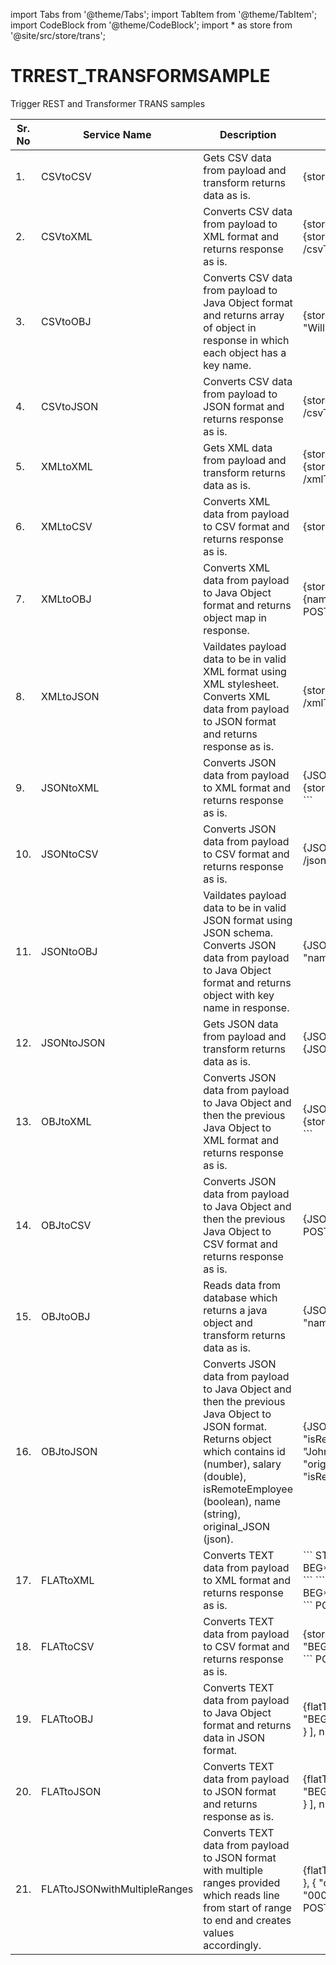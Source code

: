import Tabs from '@theme/Tabs';
import TabItem from '@theme/TabItem';
import CodeBlock from '@theme/CodeBlock';
import * as store from '@site/src/store/trans';

# TRREST_TRANSFORMSAMPLE

Trigger REST and Transformer TRANS samples

<table>
    <thead>
        <tr>
            <th>Sr. No</th>
            <th>Service Name</th>
            <th>Description</th>
            <th>Details</th>
        </tr>
    </thead>
    <tbody>
        <tr>
            <td>1.</td>
            <td>CSVtoCSV</td>
            <td>Gets CSV data from payload and transform returns data as is.</td>
            <td>
                <Tabs>
                    <TabItem value="Input" label="Input" default>
                        <CodeBlock>
                        {store.csvSample}
                        </CodeBlock>
                    </TabItem>
                    <TabItem value="Output" label="Output">
                        <CodeBlock>
                        {store.csvSample}
                        </CodeBlock>
                    </TabItem>
                    <TabItem value="Path" label="Path">
                        <span className="badge badge--success margin-bottom--sm">POST</span>
                        ```
                        /csvToCsv
                        ```
                    </TabItem>
                </Tabs>
            </td>
        </tr>
        <tr>
            <td>2.</td>
            <td>CSVtoXML</td>
            <td>Converts CSV data from payload to XML format and returns response as is.</td>
            <td>
                <Tabs>
                    <TabItem value="Input" label="Input" default>
                        <CodeBlock>
                        {store.csv1row}
                        </CodeBlock>
                    </TabItem>
                    <TabItem value="Output" label="Output">
                        <CodeBlock>
                        {"<?xml version='1.1' encoding='UTF-8'?>\n"}
                        {store.xmlArray1item.replaceAll('ArrayList', 'root')}
                        </CodeBlock>
                    </TabItem>
                    <TabItem value="Path" label="Path">
                        <span className="badge badge--success margin-bottom--sm">POST</span>
                        ```
                        /csvToXml
                        ```
                    </TabItem>
                </Tabs>
            </td>
        </tr>
        <tr>
            <td>3.</td>
            <td>CSVtoOBJ</td>
            <td>Converts CSV data from payload to Java Object format and returns array of object in response in which each object has a key name.</td>
            <td>
                <Tabs>
                    <TabItem value="Input" label="Input" default>
                        <CodeBlock>
                        {store.csvSample}
                        </CodeBlock>
                    </TabItem>
                    <TabItem value="Output" label="Output">
                        <CodeBlock className="language-json">{JSON.stringify([
                            {
                                "name": "John"
                            },
                            {
                                "name": "Will"
                            }
                        ], null, 2)}
                        </CodeBlock>
                    </TabItem>
                    <TabItem value="Path" label="Path">
                        <span className="badge badge--success margin-bottom--sm">POST</span>
                        ```
                        /csvToObj
                        ```
                    </TabItem>
                </Tabs>
            </td>
        </tr>
        <tr>
            <td>4.</td>
            <td>CSVtoJSON</td>
            <td>Converts CSV data from payload to JSON format and returns response as is.</td>
            <td>
                <Tabs>
                    <TabItem value="Input" label="Input" default>
                        <CodeBlock>
                        {store.csv1row}
                        </CodeBlock>
                    </TabItem>
                    <TabItem value="Output" label="Output">
                        <CodeBlock className="language-json">
                        {JSON.stringify(store.json1obj, null, 2)}
                        </CodeBlock>
                    </TabItem>
                    <TabItem value="Path" label="Path">
                        <span className="badge badge--success margin-bottom--sm">POST</span>
                        ```
                        /csvToJson
                        ```
                    </TabItem>
                </Tabs>
            </td>
        </tr>
        <tr>
            <td>5.</td>
            <td>XMLtoXML</td>
            <td>Gets XML data from payload and transform returns data as is.</td>
            <td>
                <Tabs>
                    <TabItem value="Input" label="Input" default>
                        <CodeBlock>
                        {store.xmlArray1item}
                        </CodeBlock>
                    </TabItem>
                    <TabItem value="Output" label="Output">
                        <CodeBlock>
                        {"<?xml version='1.1' encoding='UTF-8'?>\n"}
                        {store.xmlArray1item.replaceAll('ArrayList', 'root')}
                        </CodeBlock>
                    </TabItem>
                    <TabItem value="Path" label="Path">
                        <span className="badge badge--success margin-bottom--sm">POST</span>
                        ```
                        /xmlToXml
                        ```
                    </TabItem>
                </Tabs>
            </td>
        </tr>
        <tr>
            <td>6.</td>
            <td>XMLtoCSV</td>
            <td>Converts XML data from payload to CSV format and returns response as is.</td>
            <td>
                <Tabs>
                    <TabItem value="Input" label="Input" default>
                        <CodeBlock>
                        {store.xmlArray1item}
                        </CodeBlock>
                    </TabItem>
                    <TabItem value="Output" label="Output">
                        <CodeBlock>
                        {store.csv1row}
                        </CodeBlock>
                    </TabItem>
                    <TabItem value="Path" label="Path">
                        <span className="badge badge--success margin-bottom--sm">POST</span>
                        ```
                        /xmlToCsv
                        ```
                    </TabItem>
                </Tabs>
            </td>
        </tr>
        <tr>
            <td>7.</td>
            <td>XMLtoOBJ</td>
            <td>Converts XML data from payload to Java Object format and returns object map in response.</td>
            <td>
                <Tabs>
                    <TabItem value="Input" label="Input" default>
                        <CodeBlock>
                        {store.xmlArray1item}
                        </CodeBlock>
                    </TabItem>
                    <TabItem value="Output" label="Output">
                        <CodeBlock className="language-json">{JSON.stringify({
                            "ObjectMap": "{item={name=John, id=111, city=Pune, country=India}}"
                        }, null, 2)}
                        </CodeBlock>
                    </TabItem>
                    <TabItem value="Path" label="Path">
                        <span className="badge badge--success margin-bottom--sm">POST</span>
                        ```
                        /xmlToObj
                        ```
                    </TabItem>
                </Tabs>
            </td>
        </tr>
        <tr>
            <td>8.</td>
            <td>XMLtoJSON</td>
            <td>Vaildates payload data to be in valid XML format using XML stylesheet. Converts XML data from payload to JSON format and returns response as is.</td>
            <td>
                <Tabs>
                    <TabItem value="Input" label="Input" default>
                        <CodeBlock>
                        {store.xmlObj}
                        </CodeBlock>
                    </TabItem>
                    <TabItem value="Output" label="Output">
                        <CodeBlock className="language-json">
                        {JSON.stringify(store.json1obj, null, 2)}
                        </CodeBlock>
                    </TabItem>
                    <TabItem value="Path" label="Path">
                        <span className="badge badge--success margin-bottom--sm">POST</span>
                        ```
                        /xmlToJson
                        ```
                    </TabItem>
                </Tabs>
            </td>
        </tr>
        <tr>
            <td>9.</td>
            <td>JSONtoXML</td>
            <td>Converts JSON data from payload to XML format and returns response as is.</td>
            <td>
                <Tabs>
                    <TabItem value="Input" label="Input" default>
                        <CodeBlock className="language-json">
                        {JSON.stringify(store.jsonArray, null, 2)}
                        </CodeBlock>
                    </TabItem>
                    <TabItem value="Output" label="Output">
                        <CodeBlock>
                        {"<?xml version='1.1' encoding='UTF-8'?>\n"}
                        {store.xmlArray.replaceAll('ArrayList', 'root')}
                        </CodeBlock>
                    </TabItem>
                    <TabItem value="Path" label="Path">
                        <span className="badge badge--success margin-bottom--sm">POST</span>
                        ```
                        /jsonToXml
                        ```
                    </TabItem>
                </Tabs>
            </td>
        </tr>
        <tr>
            <td>10.</td>
            <td>JSONtoCSV</td>
            <td>Converts JSON data from payload to CSV format and returns response as is.</td>
            <td>
                <Tabs>
                    <TabItem value="Input" label="Input" default>
                        <CodeBlock className="language-json">
                        {JSON.stringify(store.json1obj, null, 2)}
                        </CodeBlock>
                    </TabItem>
                    <TabItem value="Output" label="Output">
                        <CodeBlock>
                        {store.csv1row}
                        </CodeBlock>
                    </TabItem>
                    <TabItem value="Path" label="Path">
                        <span className="badge badge--success margin-bottom--sm">POST</span>
                        ```
                        /jsonToCsv
                        ```
                    </TabItem>
                </Tabs>
            </td>
        </tr>
        <tr>
            <td>11.</td>
            <td>JSONtoOBJ</td>
            <td>Vaildates payload data to be in valid JSON format using JSON schema. Converts JSON data from payload to Java Object format and returns object with key name in response.</td>
            <td>
                <Tabs>
                    <TabItem value="Input" label="Input" default>
                        <CodeBlock className="language-json">
                        {JSON.stringify(store.json1obj, null, 2)}
                        </CodeBlock>
                    </TabItem>
                    <TabItem value="Output" label="Output">
                        <CodeBlock className="language-json">{JSON.stringify({
                            "name": "John"
                        }, null, 2)}
                        </CodeBlock>
                    </TabItem>
                    <TabItem value="Path" label="Path">
                        <span className="badge badge--success margin-bottom--sm">POST</span>
                        ```
                        /jsonToObj
                        ```
                    </TabItem>
                </Tabs>
            </td>
        </tr>
        <tr>
            <td>12.</td>
            <td>JSONtoJSON</td>
            <td>Gets JSON data from payload and transform returns data as is.</td>
            <td>
                <Tabs>
                    <TabItem value="Input" label="Input" default>
                        <CodeBlock className="language-json">
                        {JSON.stringify(store.jsonArray, null, 2)}
                        </CodeBlock>
                    </TabItem>
                    <TabItem value="Output" label="Output">
                        <CodeBlock className="language-json">
                        {JSON.stringify(store.jsonArray, null, 2)}
                        </CodeBlock>
                    </TabItem>
                    <TabItem value="Path" label="Path">
                        <span className="badge badge--success margin-bottom--sm">POST</span>
                        ```
                        /jsonToJson
                        ```
                    </TabItem>
                </Tabs>
            </td>
        </tr>
        <tr>
            <td>13.</td>
            <td>OBJtoXML</td>
            <td>Converts JSON data from payload to Java Object and then the previous Java Object to XML format and returns response as is.</td>
            <td>
                <Tabs>
                    <TabItem value="Input" label="Input" default>
                        <CodeBlock className="language-json">
                        {JSON.stringify(store.jsonArray, null, 2)}
                        </CodeBlock>
                    </TabItem>
                    <TabItem value="Output" label="Output">
                        <CodeBlock>
                        {"<?xml version='1.1' encoding='UTF-8'?>\n"}
                        {store.xmlArray.replaceAll('ArrayList', 'root')}
                        </CodeBlock>
                    </TabItem>
                    <TabItem value="Path" label="Path">
                        <span className="badge badge--success margin-bottom--sm">POST</span>
                        ```
                        /objToXml
                        ```
                    </TabItem>
                </Tabs>
            </td>
        </tr>
        <tr>
            <td>14.</td>
            <td>OBJtoCSV</td>
            <td>Converts JSON data from payload to Java Object and then the previous Java Object to CSV format and returns response as is.</td>
            <td>
                <Tabs>
                    <TabItem value="Input" label="Input" default>
                        <CodeBlock className="language-json">
                        {JSON.stringify(store.jsonArray, null, 2)}
                        </CodeBlock>
                    </TabItem>
                    <TabItem value="Output" label="Output">
                        <CodeBlock>
                        {store.csvSample}
                        </CodeBlock>
                    </TabItem>
                    <TabItem value="Path" label="Path">
                        <span className="badge badge--success margin-bottom--sm">POST</span>
                        ```
                        /objToCsv
                        ```
                    </TabItem>
                </Tabs>
            </td>
        </tr>
        <tr>
            <td>15.</td>
            <td>OBJtoOBJ</td>
            <td>Reads data from database which returns a java object and transform returns data as is.</td>
            <td>
                <Tabs>
                    <TabItem value="Input" label="Input" default>
                        <CodeBlock className="language-json">
                        {JSON.stringify(store.jsonArray, null, 2)}
                        </CodeBlock>
                    </TabItem>
                    <TabItem value="Output" label="Output">
                        <CodeBlock className="language-json">{JSON.stringify({
                            "name": "[John]"
                        }, null, 2)}
                        </CodeBlock>
                    </TabItem>
                    <TabItem value="Path" label="Path">
                        <span className="badge badge--success margin-bottom--sm">POST</span>
                        ```
                        /objToObj
                        ```
                    </TabItem>
                </Tabs>
            </td>
        </tr>
        <tr>
            <td>16.</td>
            <td>OBJtoJSON</td>
            <td>Converts JSON data from payload to Java Object and then the previous Java Object to JSON format. Returns object which contains id (number), salary (double), isRemoteEmployee (boolean), name (string), original_JSON (json).</td>
            <td>
                <Tabs>
                    <TabItem value="Input" label="Input" default>
                        <CodeBlock className="language-json">{JSON.stringify({
                            "name": "John",
                            "id": 111,
                            "salary": "50000",
                            "isRemoteEmployee": "true"
                        }, null, 2)}
                        </CodeBlock>
                    </TabItem>
                    <TabItem value="Output" label="Output">
                        <CodeBlock className="language-json">{JSON.stringify({
                            "name": "John",
                            "id": 111,
                            "salary": 50000.0,
                            "isRemoteEmployee": true,
                            "original_JSON": {
                                "name": "John",
                                "id": 111,
                                "salary": "50000",
                                "isRemoteEmployee": "true"
                            }
                        }, null, 2)}
                        </CodeBlock>
                    </TabItem>
                    <TabItem value="Path" label="Path">
                        <span className="badge badge--success margin-bottom--sm">POST</span>
                        ```
                        /objToJson
                        ```
                    </TabItem>
                </Tabs>
            </td>
        </tr>
        <tr>
            <td>17.</td>
            <td>FLATtoXML</td>
            <td>Converts TEXT data from payload to XML format and returns response as is.</td>
            <td>
                <Tabs>
                    <TabItem value="Input" label="Input" default>
                        ```
                        ST*       850*0001
                        BEG*00*SA*000000006637770**20230818*0001307878
                        ```
                    </TabItem>
                    <TabItem value="Output" label="Output">
                        ```
                        <?xml version='1.1' encoding='UTF-8'?>
                        <root>
                            <record0>
                                <col0>ST*       850*0001</col0>
                            </record0>
                            <record1>
                                <col0>BEG*00*SA*000000006637770**20230818*0001307878</col0>
                            </record1>
                        </root>
                        ```
                    </TabItem>
                    <TabItem value="Path" label="Path">
                        <span className="badge badge--success margin-bottom--sm">POST</span>
                        ```
                        /flatToXml
                        ```
                    </TabItem>
                </Tabs>
            </td>
        </tr>
        <tr>
            <td>18.</td>
            <td>FLATtoCSV</td>
            <td>Converts TEXT data from payload to CSV format and returns response as is.</td>
            <td>
                <Tabs>
                    <TabItem value="Input" label="Input" default>
                        <CodeBlock>
                        {store.flatText}
                        </CodeBlock>
                    </TabItem>
                    <TabItem value="Output" label="Output">
                        ```
                        col0
                        "ST*       850*0001"
                        "BEG*00*SA*000000006637770**20230818*0001307878"
                        ```
                    </TabItem>
                    <TabItem value="Path" label="Path">
                        <span className="badge badge--success margin-bottom--sm">POST</span>
                        ```
                        /flatToCsv
                        ```
                    </TabItem>
                </Tabs>
            </td>
        </tr>
        <tr>
            <td>19.</td>
            <td>FLATtoOBJ</td>
            <td>Converts TEXT data from payload to Java Object format and returns data in JSON format.</td>
            <td>
                <Tabs>
                    <TabItem value="Input" label="Input" default>
                        <CodeBlock>
                        {flatText}
                        </CodeBlock>
                    </TabItem>
                    <TabItem value="Output" label="Output">
                        <CodeBlock className="language-json">{JSON.stringify([
                            {
                                "col0": "ST*       850*0001"
                            },
                            {
                                "col0": "BEG*00*SA*000000006637770**20230818*0001307878"
                            }
                        ], null, 2)}
                        </CodeBlock>
                    </TabItem>
                    <TabItem value="Path" label="Path">
                        <span className="badge badge--success margin-bottom--sm">POST</span>
                        ```
                        /flatToObj
                        ```
                    </TabItem>
                </Tabs>
            </td>
        </tr>
        <tr>
            <td>20.</td>
            <td>FLATtoJSON</td>
            <td>Converts TEXT data from payload to JSON format and returns response as is.</td>
            <td>
                <Tabs>
                    <TabItem value="Input" label="Input" default>
                        <CodeBlock>
                        {flatText}
                        </CodeBlock>
                    </TabItem>
                    <TabItem value="Output" label="Output">
                        <CodeBlock className="language-json">{JSON.stringify([
                            {
                                "col0": "ST*       850*0001"
                            },
                            {
                                "col0": "BEG*00*SA*000000006637770**20230818*0001307878"
                            }
                        ], null, 2)}
                        </CodeBlock>
                    </TabItem>
                    <TabItem value="Path" label="Path">
                        <span className="badge badge--success margin-bottom--sm">POST</span>
                        ```
                        /flatToJson
                        ```
                    </TabItem>
                </Tabs>
            </td>
        </tr>
        <tr>
            <td>21.</td>
            <td>FLATtoJSONwithMultipleRanges</td>
            <td>Converts TEXT data from payload to JSON format with multiple ranges provided which reads line from start of range to end and creates values accordingly.</td>
            <td>
                <Tabs>
                    <TabItem value="Input" label="Input" default>
                        <CodeBlock>
                        {flatText}
                        </CodeBlock>
                    </TabItem>
                    <TabItem value="Output" label="Output">
                        <CodeBlock className="language-json">{JSON.stringify([
                            {
                                "col0": "ST*       ",
                                "col1": "850*0001"
                            },
                            {
                                "col0": "BEG*00*SA*",
                                "col1": "000000006637770**20230818*0001307878"
                            }
                        ], null, 2)}
                        </CodeBlock>
                    </TabItem>
                    <TabItem value="Path" label="Path">
                        <span className="badge badge--success margin-bottom--sm">POST</span>
                        ```
                        /flatToJsonWithMultipleRanges
                        ```
                    </TabItem>
                </Tabs>
            </td>
        </tr>
    </tbody>

</table>

